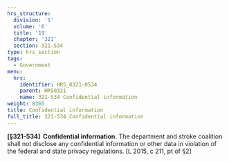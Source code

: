 ```yaml
---
hrs_structure:
  division: '1'
  volume: '6'
  title: '19'
  chapter: '321'
  section: 321-534
type: hrs_section
tags:
  - Government
menu:
  hrs:
    identifier: HRS_0321-0534
    parent: HRS0321
    name: 321-534 Confidential information
weight: 8365
title: Confidential information
full_title: 321-534 Confidential information
---
```

**[§321-534]  Confidential information.** The department and stroke coalition shall not disclose any confidential information or other data in violation of the federal and state privacy regulations. [L 2015, c 211, pt of §2]
